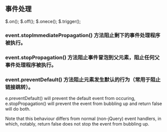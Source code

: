 ## 事件处理

$.on();
$.off();
$.onece();
$.trigger();


### event.stopImmediatePropagation() 方法阻止剩下的事件处理程序被执行。

### event.stopPropagation() 方法阻止事件冒泡到父元素，阻止任何父事件处理程序被执行。

### event.preventDefault() 方法阻止元素发生默认的行为（常用于阻止链接跳转）。

e.preventDefault() will prevent the default event from occuring,
e.stopPropagation() will prevent the event from bubbling up and
return false will do both.

Note that this behaviour differs from normal (non-jQuery) event handlers, in which,
notably, return false does not stop the event from bubbling up.
